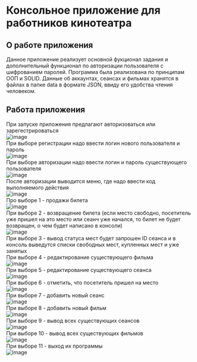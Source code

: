 # Консольное приложение для работников кинотеатра
## О работе приложения
Данное приложение реализует основной фукционал задания и дополнительный функционал по авторизации пользователя с шифрованием паролей. Программа была реализована по принципам ООП и SOLID. Данные об аккаунтах, сеансах и фильмах хранятся в файлах в папке data в формате JSON, ввиду его удобства чтения человеком.
## Работа приложения
При запуске приложения предлагают авторизоваться или зарегестрироваться <br/>
![image](https://github.com/vladimirch-afk/SoftwareDesign_HW_1/assets/93833696/6f4b2d2d-9c31-41d2-b988-8afc567a6ae7) <br/>
При выборе регистрации надо ввести логин нового пользователя и пароль <br/>
![image](https://github.com/vladimirch-afk/SoftwareDesign_HW_1/assets/93833696/e30d217d-e36a-4e43-a057-12fe1e374577) <br/>
При выборе авторизации надо ввести логин и пароль существующего пользователя <br/>
![image](https://github.com/vladimirch-afk/SoftwareDesign_HW_1/assets/93833696/b722a08d-18e5-4b6e-b7e7-1b0bf2028615) <br/>
После авторизации выводится меню, где надо ввести код выполняемого действия <br/>
![image](https://github.com/vladimirch-afk/SoftwareDesign_HW_1/assets/93833696/81299207-523d-4f96-afc8-101a44180ee1) <br/>
Про выборе 1 - продажи билета <br/>
![image](https://github.com/vladimirch-afk/SoftwareDesign_HW_1/assets/93833696/957aa9c7-611a-4ce1-8808-3b97412c5833) <br/>
При выборе 2 - возвращение билета (если место свободно, посетитель уже пришел на это место или сеанч уже начался, то билет не будет возвращен, о чем будет написано в консоли) <br/>
![image](https://github.com/vladimirch-afk/SoftwareDesign_HW_1/assets/93833696/ec94e042-16e9-495b-8188-66b3b0eaaf8e) <br/>
При выборе 3 - вывод статуса мест будет запрошен ID сеанса и в консоль выведутся списки свободных мест, купленных мест и уже занятых <br/>
При выборе 4 - редактирование существующего фильма <br/>
![image](https://github.com/vladimirch-afk/SoftwareDesign_HW_1/assets/93833696/f4c88d23-7f71-4745-8d76-77e6a57b1d5c) <br/>
При выборе 5 - редактирование существующего сеанса <br/>
![image](https://github.com/vladimirch-afk/SoftwareDesign_HW_1/assets/93833696/24b0e429-5ea5-49dc-8b55-e41a5e29dc38) <br/>
При выборе 6 - отметить, что посетитель пришел на место <br/>
![image](https://github.com/vladimirch-afk/SoftwareDesign_HW_1/assets/93833696/07056995-8cd7-4085-bf12-914ceeb7e26b) <br/>
При выборе 7 - добавить новый сеанс <br/>
![image](https://github.com/vladimirch-afk/SoftwareDesign_HW_1/assets/93833696/f3b6fafb-d793-4a36-bb04-d4f424cf1824) <br/>
При выборе 8 - добавить новый фильм <br/>
![image](https://github.com/vladimirch-afk/SoftwareDesign_HW_1/assets/93833696/4b80d920-7bd2-4043-ba27-0a4c6c7c5d97) <br/>
При выборе 9 - вывод всех существующих сеансов <br/>
![image](https://github.com/vladimirch-afk/SoftwareDesign_HW_1/assets/93833696/90f617ab-f265-4de2-952c-4e50a561fd26) <br/>
При выборе 10 - вывод всех существующих фильмов <br/>
![image](https://github.com/vladimirch-afk/SoftwareDesign_HW_1/assets/93833696/7c69ab2e-abb7-483d-b6bd-201f84894670) <br/>
При выборе 11 - выход их программы <br/>
![image](https://github.com/vladimirch-afk/SoftwareDesign_HW_1/assets/93833696/eb2c6cf0-e35a-4c35-a24e-a10602f61307) <br/>




